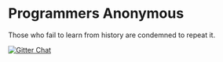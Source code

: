 # Programmers Anonymous
Those who fail to learn from history are condemned to repeat it.

[![Gitter Chat](https://badges.gitter.im/Join%20Chat.svg)](https://gitter.im/nmcb/programmers-anonymous?utm_source=badge&utm_medium=badge&utm_campaign=pr-badge&utm_content=badge)
